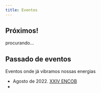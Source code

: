 ```yaml
---
title: Eventos
---
```



## Próximos!

<!-- From the closest to the more distant, these are our next events: -->
procurando...


## Passado de eventos

Eventos onde já vibramos nossas energias

- Agosto de 2022. [XXIV ENCOB](https://www.encob.org/)
- 